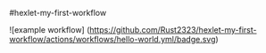 #hexlet-my-first-workflow

![example workflow] (https://github.com/Rust2323/hexlet-my-first-workflow/actions/workflows/hello-world.yml/badge.svg)